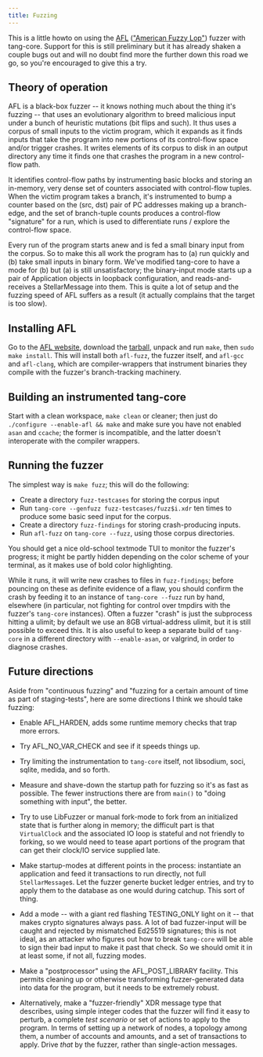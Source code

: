 ```yaml
---
title: Fuzzing
---
```


This is a little howto on using the [AFL][0] (["American Fuzzy Lop"][1])
fuzzer with tang-core. Support for this is still preliminary but it has
already shaken a couple bugs out and will no doubt find more the further down
this road we go, so you're encouraged to give this a try.

## Theory of operation

AFL is a black-box fuzzer -- it knows nothing much about the thing it's fuzzing
-- that uses an evolutionary algorithm to breed malicious input under a bunch of
heuristic mutations (bit flips and such). It thus uses a corpus of small inputs
to the victim program, which it expands as it finds inputs that take the program
into new portions of its control-flow space and/or trigger crashes. It writes
elements of its corpus to disk in an output directory any time it finds one that
crashes the program in a new control-flow path.

It identifies control-flow paths by instrumenting basic blocks and storing an
in-memory, very dense set of counters associated with control-flow tuples. When
the victim program takes a branch, it's instrumented to bump a counter based on
the (src, dst) pair of PC addresses making up a branch-edge, and the set of
branch-tuple counts produces a control-flow "signature" for a run, which is used
to differentiate runs / explore the control-flow space.

Every run of the program starts anew and is fed a small binary input from the
corpus. So to make this all work the program has to (a) run quickly and (b) take
small inputs in binary form. We've modified tang-core to have a mode for (b)
but (a) is still unsatisfactory; the binary-input mode starts up a pair of
Application objects in loopback configuration, and reads-and-receives a
StellarMessage into them. This is quite a lot of setup and the fuzzing speed of
AFL suffers as a result (it actually complains that the target is too slow).


## Installing AFL

Go to the [AFL website][0], download the [tarball][2], unpack and run `make`,
then `sudo make install`. This will install both `afl-fuzz`, the fuzzer itself,
and `afl-gcc` and `afl-clang`, which are compiler-wrappers that instrument
binaries they compile with the fuzzer's branch-tracking machinery.


## Building an instrumented tang-core

Start with a clean workspace, `make clean` or cleaner; then just do `./configure
--enable-afl && make` and make sure you have not enabled `asan` and `ccache`;
the former is incompatible, and the latter doesn't interoperate with the
compiler wrappers.


## Running the fuzzer

The simplest way is `make fuzz`; this will do the following:

  - Create a directory `fuzz-testcases` for storing the corpus input
  - Run `tang-core --genfuzz fuzz-testcases/fuzz$i.xdr` ten times to produce
    some basic seed input for the corpus.
  - Create a directory `fuzz-findings` for storing crash-producing inputs.
  - Run `afl-fuzz` on `tang-core --fuzz`, using those corpus directories.

You should get a nice old-school textmode TUI to monitor the fuzzer's progress;
it might be partly hidden depending on the color scheme of your terminal, as it
makes use of bold color highlighting.

While it runs, it will write new crashes to files in `fuzz-findings`; before
pouncing on these as definite evidence of a flaw, you should confirm the crash
by feeding it to an instance of `tang-core --fuzz` run by hand, elsewhere (in
particular, not fighting for control over tmpdirs with the fuzzer's
`tang-core` instances). Often a fuzzer "crash" is just the subprocess hitting
a ulimit; by default we use an 8GB virtual-address ulimit, but it is still
possible to exceed this. It is also useful to keep a separate build of
`tang-core` in a different directory with `--enable-asan`, or valgrind, in
order to diagnose crashes.


## Future directions

Aside from "continuous fuzzing" and "fuzzing for a certain amount of time as
part of staging-tests", here are some directions I think we should take fuzzing:

  - Enable AFL_HARDEN, adds some runtime memory checks that trap more errors.

  - Try AFL_NO_VAR_CHECK and see if it speeds things up.

  - Try limiting the instrumentation to `tang-core` itself, not libsodium,
    soci, sqlite, medida, and so forth.

  - Measure and shave-down the startup path for fuzzing so it's as fast as
    possible. The fewer instructions there are from `main()` to "doing something
    with input", the better.

  - Try to use LibFuzzer or manual fork-mode to fork from an initialized state
    that is further along in memory; the difficult part is that `VirtualClock`
    and the associated IO loop is stateful and not friendly to forking, so
    we would need to tease apart portions of the program that can get their
    clock/IO service supplied late.

  - Make startup-modes at different points in the process: instantiate an
    application and feed it transactions to run directly, not full
    `StellarMessage`s. Let the fuzzer generte bucket ledger entries, and try to
    apply them to the database as one would during catchup. This sort of thing.

  - Add a mode -- with a giant red flashing TESTING_ONLY light on it -- that
    makes crypto signatures always pass. A lot of bad fuzzer-input will be
    caught and rejected by mismatched Ed25519 signatures; this is not ideal,
    as an attacker who figures out how to break `tang-core` will be able
    to sign their bad input to make it past that check. So we should omit it
    in at least some, if not all, fuzzing modes.

  - Make a "postprocessor" using the AFL_POST_LIBRARY facility. This permits
    cleaning up or otherwise transforming fuzzer-generated data into data for
    the program, but it needs to be extremely robust.

  - Alternatively, make a "fuzzer-friendly" XDR message type that describes,
    using simple integer codes that the fuzzer will find it easy to perturb, a
    complete _test scenario_ or set of actions to apply to the program. In terms
    of setting up a network of nodes, a topology among them, a number of
    accounts and amounts, and a set of transactions to apply. Drive _that_ by
    the fuzzer, rather than single-action messages.


[0]: http://lcamtuf.coredump.cx/afl/
[1]: http://rabbitbreeders.us/american-fuzzy-lop-rabbits
[2]: http://lcamtuf.coredump.cx/afl/releases/afl-latest.tgz
